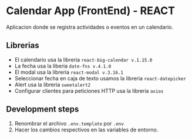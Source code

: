 # Calendar App (FrontEnd) - REACT

Aplicacion donde se registra actividades o eventos en un calendario.

## Librerias

- El calendario usa la libreria ```react-big-calendar v.1.15.0```
- La fecha usa la liberia ```date-fns v.4.1.0```
- El modal usa la libreria ```react-modal v.3.16.1```
- Seleccionar fecha en caja de texto usamos la libreria ```react-datepicker```
- Alert usa la libreria ```sweetalert2```
- Configurar clientes para peticiones HTTP usa la libreria ```axios```

## Development steps

1. Renombrar el archivo ```.env.template``` por ```.env```
2. Hacer los cambios respectivos en las variables de entorno.